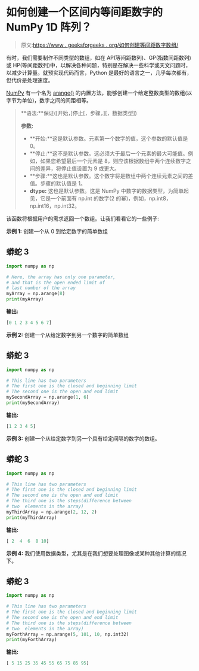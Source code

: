 # 如何创建一个区间内等间距数字的 NumPy 1D 阵列？

> 原文:[https://www . geeksforgeeks . org/如何创建等间距数字数组/](https://www.geeksforgeeks.org/how-to-create-a-numpy-1d-array-with-equally-spaced-numbers-in-an-interval/)

有时，我们需要制作不同类型的数组，如在 AP(等间距数列)、GP(指数间距数列)或 HP(等间距数列)中，以解决各种问题，特别是在解决一些科学或天文问题时，以减少计算量。就预实现代码而言，Python 是最好的语言之一，几乎每次都有，但代价是处理速度。

[NumPy](https://www.geeksforgeeks.org/python-numpy/) 有一个名为 [arange()](https://www.geeksforgeeks.org/numpy-arange-python/) [](https://numpy.org/doc/stable/reference/generated/numpy.arange.html)的内置方法，能够创建一个给定整数类型的数组(以字节为单位)，数字之间的间距相等。

> **语法:**保证([开始，]停止[，步骤，][，数据类型])
> 
> **参数:**
> 
> *   **开始:**这是默认参数。元素第一个数字的值，这个参数的默认值是 0。
> *   **停止:**这不是默认参数。这必须大于最后一个元素的最大可能值。例如，如果您希望最后一个元素是 8，则应该根据数组中两个连续数字之间的差异，将停止值设置为 9 或更大。
> *   **步骤:**这也是默认参数。这个数字将是数组中两个连续元素之间的差值。步骤的默认值是 1。
> *   **dtype:** 这也是默认参数。这是 NumPy 中数字的数据类型，为简单起见，它是一个前面有 np.int 的数字(2 的幂)，例如，np.int8，np.int16，np.int32。

该函数将根据用户的需求返回一个数组。让我们看看它的一些例子:

**示例 1:** 创建一个从 0 到给定数字的简单数组

## 蟒蛇 3

```py
import numpy as np

# Here, the array has only one parameter,
# and that is the open ended limit of
# last number of the array
myArray = np.arange(8)
print(myArray)
```

**输出:**

```py
[0 1 2 3 4 5 6 7]
```

**示例 2:** 创建一个从给定数字到另一个数字的简单数组

## 蟒蛇 3

```py
import numpy as np

# This line has two parameters
# The first one is the closed and beginning limit
# The second one is the open and end limit
mySecondArray = np.arange(1, 6)
print(mySecondArray)
```

**输出:**

```py
[1 2 3 4 5]
```

**示例 3:** 创建一个从给定数字到另一个具有给定间隔的数字的数组。

## 蟒蛇 3

```py
import numpy as np

# This line has two parameters
# The first one is the closed and beginning limit
# The second one is the open and end limit
# The third one is the steps(difference between
# two  elements in the array)
myThirdArray = np.arange(2, 12, 2)
print(myThirdArray)
```

**输出:**

```py
[ 2  4  6  8 10]
```

**示例 4:** 我们使用数据类型，尤其是在我们想要处理图像或某种其他计算的情况下。

## 蟒蛇 3

```py
import numpy as np

# This line has two parameters
# The first one is the closed and beginning limit
# The second one is the open and end limit
# The third one is the steps(difference between
# two  elements in the array)
myForthArray = np.arange(5, 101, 10, np.int32)
print(myForthArray)
```

**输出:**

```py
[ 5 15 25 35 45 55 65 75 85 95]
```